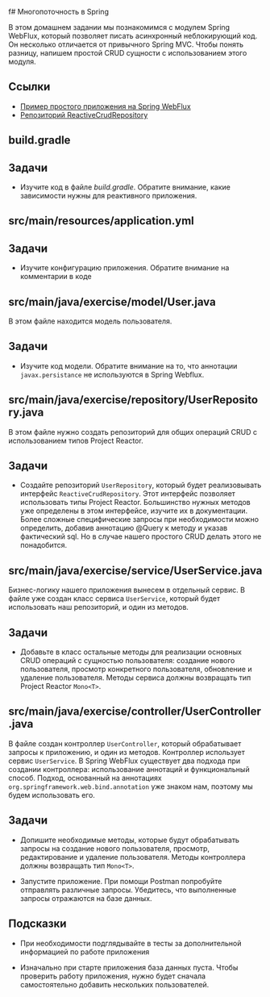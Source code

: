 f# Многопоточность в Spring

В этом домашнем задании мы познакомимся с модулем Spring WebFlux, который позволяет писать асинхронный неблокирующий код. Он несколько отличается от привычного Spring MVC. Чтобы понять разницу, напишем простой CRUD сущности с использованием этого модуля.

## Ссылки

* [Пример простого приложения на Spring WebFlux](https://www.baeldung.com/spring-webflux)
* [Репозиторий ReactiveCrudRepository](https://docs.spring.io/spring-data/commons/docs/current/api/org/springframework/data/repository/reactive/ReactiveCrudRepository.html)

## build.gradle

## Задачи

* Изучите код в файле *build.gradle*. Обратите внимание, какие зависимости нужны для реактивного приложения.

## src/main/resources/application.yml

## Задачи

* Изучите конфигурацию приложения. Обратите внимание на комментарии в коде

## src/main/java/exercise/model/User.java

В этом файле находится модель пользователя.

## Задачи

* Изучите код модели. Обратите внимание на то, что аннотации `javax.persistance` не используются в Spring Webflux.

## src/main/java/exercise/repository/UserRepository.java

В этом файле нужно создать репозиторий для общих операций CRUD с использованием типов Project Reactor.

## Задачи

* Создайте репозиторий `UserRepository`, который будет реализовывать интерфейс `ReactiveCrudRepository`. Этот интерфейс позволяет использовать типы Project Reactor. Большинство нужных методов уже определены в этом интерфейсе, изучите их в документации. Более сложные специфические запросы при необходимости можно определить, добавив аннотацию @Query к методу и указав фактический sql. Но в случае нашего простого CRUD делать этого не понадобится.

## src/main/java/exercise/service/UserService.java

Бизнес-логику нашего приложения вынесем в отдельный сервис. В файле уже создан класс сервиса `UserService`, который будет использовать наш репозиторий, и один из методов.

## Задачи

* Добавьте в класс остальные методы для реализации основных CRUD операций с сущностью пользователя: создание нового пользователя, просмотр конкретного пользователя, обновление и удаление пользователя. Методы сервиса должны возвращать тип Project Reactor `Mono<T>`.

## src/main/java/exercise/controller/UserController.java

В файле создан контроллер `UserController`, который обрабатывает запросы к приложению, и один из методов. Контроллер использует сервис `UserService`. В  Spring WebFlux существует два подхода при создании контроллера: использование аннотаций и функциональный способ. Подход, основанный на аннотациях `org.springframework.web.bind.annotation` уже знаком нам, поэтому мы будем использовать его.

## Задачи

* Допишите необходимые методы, которые будут обрабатывать запросы на создание нового пользователя, просмотр, редактирование и удаление пользователя. Методы контроллера должны возвращать тип `Mono<T>`.

* Запустите приложение. При помощи Postman попробуйте отправлять различные запросы. Убедитесь, что выполненные запросы отражаются на базе данных.

## Подсказки

* При необходимости подглядывайте в тесты за дополнительной информацией по работе приложения

* Изначально при старте приложения база данных пуста. Чтобы проверить работу приложения, нужно будет сначала самостоятельно добавить нескольких пользователей.
